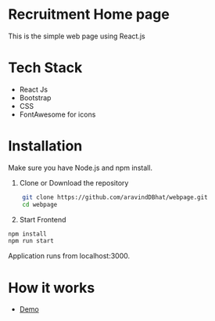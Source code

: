 #  Recruitment Home page

This is the simple web page using React.js

#  Tech Stack

- React Js
- Bootstrap
- CSS
- FontAwesome for icons

# Installation

Make sure you have Node.js and npm install.
1.  Clone or Download the repository

```bash
    git clone https://github.com/aravindDBhat/webpage.git
    cd webpage
```
2. Start Frontend

```bash
npm install
npm run start
```
Application runs from localhost:3000.
# How it works

- [Demo](https://www.loom.com/share/0db7f30263b04d30a6e7de606f752bbb?sid=a5425c87-177b-49a7-8b90-f59eaa0728ff)


